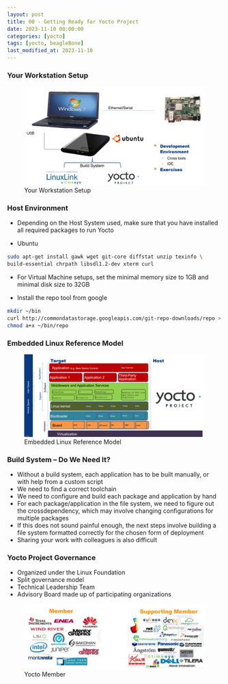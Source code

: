 ```yaml
---
layout: post
title: 00 - Getting Ready for Yocto Project
date: 2023-11-10 00:00:00
categories: [yocto]
tags: [yocto, beagleBone]
last_modified_at: 2023-11-10
---
```


### Your Workstation Setup

<figure>
  <img src="/assets/img/blogs/yocto/Your_Workstation_Setup.png" alt="Your Workstation Setup">
  <figcaption>Your Workstation Setup</figcaption>
</figure>

### Host Environment

* Depending on the Host System used, make sure that you have installed all
required packages to run Yocto

* Ubuntu
```bash
sudo apt-get install gawk wget git-core diffstat unzip texinfo \
build-essential chrpath libsdl1.2-dev xterm curl
```

* For Virtual Machine setups, set the minimal memory size to 1GB and minimal
disk size to 32GB

* Install the repo tool from google
```bash
mkdir ~/bin
curl http://commondatastorage.googleapis.com/git-repo-downloads/repo > ~/bin/repo
chmod a+x ~/bin/repo
```

### Embedded Linux Reference Model
<figure>
  <img src="/assets/img/blogs/yocto/Embedded-Linux-Reference-Model.png" alt="Embedded Linux Reference Model">
  <figcaption>Embedded Linux Reference Model</figcaption>
</figure>

### Build System – Do We Need It?

* Without a build system, each application has to be built manually, or with help
from a custom script
* We need to find a correct toolchain
* We need to configure and build each package and application by hand
* For each package/application in the file system, we need to figure out the crossdependency, which may involve changing configurations for multiple packages
* If this does not sound painful enough, the next steps involve building a file
system formatted correctly for the chosen form of deployment
* Sharing your work with colleagues is also difficult

###  Yocto Project Governance

* Organized under the Linux Foundation
* Split governance model
* Technical Leadership Team
* Advisory Board made up of participating organizations

<figure>
  <img src="/assets/img/blogs/yocto/member.png" alt="Yocto Member">
  <figcaption>Yocto Member</figcaption>
</figure>